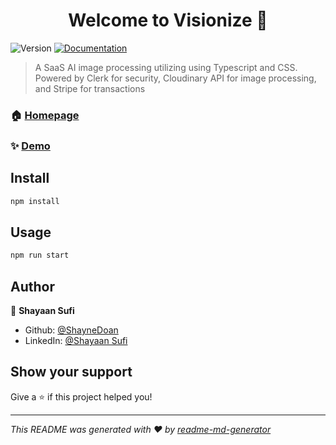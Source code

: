 <h1 align="center">Welcome to Visionize 👋</h1>
<p>
  <img alt="Version" src="https://img.shields.io/badge/version-0.1.0-blue.svg?cacheSeconds=2592000" />
  <a href="https://github.com/ShayneDoan/Visionize/blob/main/README.md" target="_blank">
    <img alt="Documentation" src="https://img.shields.io/badge/documentation-yes-brightgreen.svg" />
  </a>
</p>

> A SaaS AI image processing utilizing using Typescript and CSS. Powered by Clerk for security, Cloudinary API for image processing, and Stripe for transactions

### 🏠 [Homepage](https://github.com/ShayneDoan/Visionize)

### ✨ [Demo](visionize-blue.vercel.app)

## Install

```sh
npm install
```

## Usage

```sh
npm run start
```

## Author

👤 **Shayaan Sufi**

* Github: [@ShayneDoan](https://github.com/ShayneDoan)
* LinkedIn: [@Shayaan Sufi](https://linkedin.com/in/shayaansufi/)

## Show your support

Give a ⭐️ if this project helped you!

***
_This README was generated with ❤️ by [readme-md-generator](https://github.com/kefranabg/readme-md-generator)_